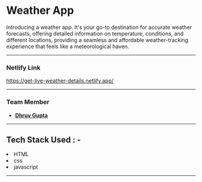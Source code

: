 # Weather App

Introducing a weather app. It's your go-to destination for accurate weather forecasts, offering detailed information on temperature, conditions, and different locations, providing a seamless and affordable weather-tracking experience that feels like a meteorological haven. 

---

### Netlify Link

https://get-live-weather-details.netlify.app/

---

### Team Member

- **[Dhruv Gupta](https://github.com/rkvirajgupta/)**

---

## Tech Stack Used : -

<li>HTML</li>
<li>css</li>
<li>javascript</li> 

---
